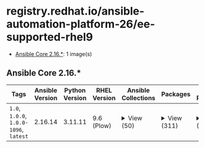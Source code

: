 # registry.redhat.io/ansible-automation-platform-26/ee-supported-rhel9

- [Ansible Core 2.16.*](#ansible-core-216): 1 image(s)

## Ansible Core 2.16.*

| Tags | Ansible Version | Python Version | RHEL Version | Ansible Collections | Packages | PIP Packages | Created |
|---|---|---|---|---|---|---|---|
| `1.0`, `1.0.0`, `1.0.0-1096`, `latest` | 2.16.14 | 3.11.11 | 9.6 (Plow) | <details><summary>View (50)</summary>`amazon.aws 9.5.1`<br>`ansible.controller 4.7.1`<br>`ansible.eda 2.10.0`<br>`ansible.hub 1.0.1`<br>`ansible.netcommon 8.1.0`<br>`ansible.network 5.0.0`<br>`ansible.platform 2.6.20250924`<br>`ansible.posix 2.1.0`<br>`ansible.scm 3.0.0`<br>`ansible.security 5.0.0`<br>`ansible.snmp 3.0.0`<br>`ansible.utils 6.0.0`<br>`ansible.windows 3.2.0`<br>`ansible.yang 3.0.0`<br>`arista.eos 12.0.0`<br>`cisco.intersight 2.2.0`<br>`cisco.ios 11.0.0`<br>`cisco.iosxr 12.0.0`<br>`cisco.nxos 11.0.0`<br>`cloud.common 5.0.0`<br>`cloud.terraform 4.0.0`<br>`junipernetworks.junos 11.0.0`<br>`kubernetes.core 6.1.0`<br>`microsoft.ad 1.9.2`<br>`microsoft.iis 1.0.3`<br>`redhat.amq_broker 2.3.4`<br>`redhat.amq_streams 1.0.0`<br>`redhat.data_grid 1.3.3`<br>`redhat.eap 1.5.7`<br>`redhat.insights 1.3.0`<br>`redhat.jbcs 1.1.2`<br>`redhat.jws 2.1.1`<br>`redhat.openshift 5.0.0`<br>`redhat.openshift_virtualization 2.2.3`<br>`redhat.redhat_csp_download 1.2.2`<br>`redhat.rhbk 3.0.1`<br>`redhat.rhel_idm 1.15.1`<br>`redhat.rhel_system_roles 1.95.7`<br>`redhat.rhv 2.4.2`<br>`redhat.runtimes_common 1.2.2`<br>`redhat.sap_install 1.7.1`<br>`redhat.satellite 5.5.0`<br>`redhat.satellite_operations 3.0.0`<br>`redhat.sso 2.0.0`<br>`sap.sap_operations 2.2.0`<br>`servicenow.itsm 2.11.0`<br>`splunk.es 4.0.0`<br>`trendmicro.deepsec 4.0.0`<br>`vmware.vmware 2.3.0`<br>`vmware.vmware_rest 4.8.1`<br></details> | <details><summary>View (311)</summary>`acl 2.3.1-4.el9`<br>`alternatives 1.24-2.el9`<br>`ansible-core 2.16.14-2.el9ap`<br>`ansible-lint 25.8.2-1.el9ap`<br>`ansible-runner 2.4.1-1.el9ap`<br>`ansible-sign 0.1.2-1.el9ap`<br>`ansible-test 2.16.14-2.el9ap`<br>`apr 1.7.0-12.el9_3`<br>`apr-util 1.6.1-23.el9`<br>`apr-util-bdb 1.6.1-23.el9`<br>`audit-libs 3.1.5-4.el9`<br>`automation-controller-cli 4.7.1-1.el9ap`<br>`basesystem 11-13.el9`<br>`bash 5.1.8-9.el9`<br>`bash-completion 2.11-5.el9`<br>`bzip2 1.0.8-10.el9_5`<br>`bzip2-libs 1.0.8-10.el9_5`<br>`ca-certificates 2024.2.69_v8.0.303-91.4.el9_4`<br>`coreutils-single 8.32-39.el9`<br>`cracklib 2.9.6-27.el9`<br>`cracklib-dicts 2.9.6-27.el9`<br>`crypto-policies 20250128-1.git5269e22.el9`<br>`curl-minimal 7.76.1-31.el9_6.1`<br>`cyrus-sasl-lib 2.1.27-21.el9`<br>`dbus 1.12.20-8.el9`<br>`dbus-broker 28-7.el9`<br>`dbus-common 1.12.20-8.el9`<br>`dejavu-sans-fonts 2.37-18.el9`<br>`diffutils 3.7-12.el9`<br>`dnf-data 4.14.0-25.el9`<br>`dumb-init 1.2.5-3.el9ap`<br>`expat 2.5.0-5.el9_6`<br>`file 5.39-16.el9`<br>`file-libs 5.39-16.el9`<br>`filesystem 3.16-5.el9`<br>`findutils 4.8.0-7.el9`<br>`flexiblas 3.0.4-8.el9`<br>`flexiblas-netlib 3.0.4-8.el9`<br>`flexiblas-openblas-openmp 3.0.4-8.el9`<br>`fonts-filesystem 2.0.5-7.el9.1`<br>`gawk 5.1.0-6.el9`<br>`gdbm-libs 1.23-1.el9`<br>`git-core 2.47.3-1.el9_6`<br>`git-lfs 3.6.1-2.el9_6`<br>`glib2 2.68.4-16.el9_6.2`<br>`glibc 2.34-168.el9_6.23`<br>`glibc-common 2.34-168.el9_6.23`<br>`glibc-langpack-en 2.34-168.el9_6.23`<br>`glibc-minimal-langpack 2.34-168.el9_6.23`<br>`gmp 6.2.0-13.el9`<br>`gnupg2 2.3.3-4.el9`<br>`gnutls 3.8.3-6.el9_6.2`<br>`gobject-introspection 1.68.0-11.el9`<br>`gpg-pubkey 5a6340b3-6229229e`<br>`gpg-pubkey fd431d51-4ae0493b`<br>`gpgme 1.15.1-6.el9`<br>`grep 3.6-5.el9`<br>`gzip 1.12-1.el9`<br>`json-c 0.14-11.el9`<br>`json-glib 1.6.6-1.el9`<br>`keyutils-libs 1.6.3-1.el9`<br>`kmod-libs 28-10.el9`<br>`krb5-libs 1.21.1-8.el9_6`<br>`krb5-pkinit 1.21.1-8.el9_6`<br>`krb5-workstation 1.21.1-8.el9_6`<br>`langpacks-core-en 3.0-16.el9`<br>`langpacks-core-font-en 3.0-16.el9`<br>`langpacks-en 3.0-16.el9`<br>`less 590-5.el9`<br>`libacl 2.3.1-4.el9`<br>`libaio 0.3.111-13.el9`<br>`libarchive 3.5.3-6.el9_6`<br>`libassuan 2.5.5-3.el9`<br>`libattr 2.5.1-3.el9`<br>`libblkid 2.37.4-21.el9`<br>`libcap 2.48-9.el9_2`<br>`libcap-ng 0.8.2-7.el9`<br>`libcbor 0.7.0-5.el9`<br>`libcom_err 1.46.5-7.el9`<br>`libcurl-minimal 7.76.1-31.el9_6.1`<br>`libdb 5.3.28-57.el9_6`<br>`libdnf 0.69.0-13.el9`<br>`libeconf 0.4.1-4.el9`<br>`libedit 3.1-38.20210216cvs.el9`<br>`libevent 2.1.12-8.el9_4`<br>`libfdisk 2.37.4-21.el9`<br>`libffi 3.4.2-8.el9`<br>`libfido2 1.13.0-2.el9`<br>`libgcc 11.5.0-5.el9_5`<br>`libgcrypt 1.10.0-11.el9`<br>`libgfortran 11.5.0-5.el9_5`<br>`libgomp 11.5.0-5.el9_5`<br>`libgpg-error 1.42-5.el9`<br>`libidn2 2.3.0-7.el9`<br>`libkadm5 1.21.1-8.el9_6`<br>`libksba 1.5.1-7.el9`<br>`libmodulemd 2.13.0-2.el9`<br>`libmount 2.37.4-21.el9`<br>`libnghttp2 1.43.0-6.el9`<br>`libnsl2 2.0.0-1.el9`<br>`libpeas 1.30.0-4.el9`<br>`libpkgconf 1.7.3-10.el9`<br>`libpq 13.20-1.el9_5`<br>`libpwquality 1.4.4-8.el9`<br>`libquadmath 11.5.0-5.el9_5`<br>`librepo 1.14.5-2.el9`<br>`libreport-filesystem 2.15.2-6.el9`<br>`librhsm 0.0.3-9.el9`<br>`libseccomp 2.5.2-2.el9`<br>`libselinux 3.6-3.el9`<br>`libselinux-utils 3.6-3.el9`<br>`libsemanage 3.6-5.el9_6`<br>`libsepol 3.6-2.el9`<br>`libserf 1.3.9-27.el9`<br>`libsigsegv 2.13-4.el9`<br>`libsmartcols 2.37.4-21.el9`<br>`libsolv 0.7.24-3.el9`<br>`libss 1.46.5-7.el9`<br>`libssh 0.10.4-13.el9`<br>`libssh-config 0.10.4-13.el9`<br>`libstdc++ 11.5.0-5.el9_5`<br>`libtasn1 4.16.0-9.el9`<br>`libtirpc 1.3.3-9.el9`<br>`libtool-ltdl 2.4.6-46.el9`<br>`libunistring 0.9.10-15.el9`<br>`liburing 2.5-1.el9`<br>`libusbx 1.0.26-1.el9`<br>`libutempter 1.2.1-6.el9`<br>`libuuid 2.37.4-21.el9`<br>`libverto 0.3.2-3.el9`<br>`libxcrypt 4.4.18-3.el9`<br>`libxml2 2.9.13-12.el9_6`<br>`libxslt 1.1.34-13.el9_6`<br>`libyaml 0.2.5-7.el9`<br>`libzstd 1.5.5-1.el9`<br>`logrotate 3.18.0-9.el9`<br>`lua-libs 5.4.4-4.el9`<br>`lz4-libs 1.9.3-5.el9`<br>`mailcap 2.1.49-5.el9`<br>`microdnf 3.9.1-3.el9`<br>`mpdecimal 2.5.1-3.el9`<br>`mpfr 4.1.0-7.el9`<br>`ncurses-base 6.2-10.20210508.el9_6.2`<br>`ncurses-libs 6.2-10.20210508.el9_6.2`<br>`nettle 3.10.1-1.el9`<br>`npth 1.6-8.el9`<br>`numactl-libs 2.0.19-1.el9`<br>`openblas 0.3.26-2.el9`<br>`openblas-openmp 0.3.26-2.el9`<br>`openldap 2.6.8-4.el9`<br>`openshift-clients 4.14.0-202507050036.p0.g44b3ac2.assembly.stream.el9`<br>`openssh 8.7p1-45.el9`<br>`openssh-clients 8.7p1-45.el9`<br>`openssl 3.2.2-6.el9_5.1`<br>`openssl-fips-provider 3.0.7-6.el9_5`<br>`openssl-fips-provider-so 3.0.7-6.el9_5`<br>`openssl-libs 3.2.2-6.el9_5.1`<br>`p11-kit 0.25.3-3.el9_5`<br>`p11-kit-trust 0.25.3-3.el9_5`<br>`pam 1.5.1-26.el9_6`<br>`pcre 8.44-4.el9`<br>`pcre2 10.40-6.el9`<br>`pcre2-syntax 10.40-6.el9`<br>`pkgconf 1.7.3-10.el9`<br>`pkgconf-m4 1.7.3-10.el9`<br>`pkgconf-pkg-config 1.7.3-10.el9`<br>`podman-remote 5.4.0-13.el9_6`<br>`policycoreutils 3.6-2.1.el9`<br>`popt 1.18-8.el9`<br>`python3 3.9.21-2.el9_6.2`<br>`python3-chardet 4.0.0-5.el9`<br>`python3-idna 2.10-7.el9_4.1`<br>`python3-libs 3.9.21-2.el9_6.2`<br>`python3-pexpect 4.8.0-7.el9`<br>`python3-pip-wheel 21.3.1-1.el9`<br>`python3-ptyprocess 0.6.0-12.el9`<br>`python3-pysocks 1.7.1-12.el9`<br>`python3-pyyaml 5.4.1-6.el9`<br>`python3-requests 2.25.1-10.el9_6`<br>`python3-setuptools 53.0.0-13.el9_6.1`<br>`python3-setuptools-wheel 53.0.0-13.el9_6.1`<br>`python3-six 1.15.0-9.el9`<br>`python3-urllib3 1.26.5-6.el9`<br>`python3.11 3.11.11-2.el9_6.2`<br>`python3.11-aiodns 3.2.0-1.el9ap`<br>`python3.11-aiohappyeyeballs 2.4.4-1.el9ap`<br>`python3.11-aiohttp 3.10.11-1.el9ap`<br>`python3.11-aiosignal 1.3.1-1.el9ap`<br>`python3.11-ansible-compat 25.8.1-1.el9ap`<br>`python3.11-ansible-pylibssh 1.2.2-1.el9ap`<br>`python3.11-ansible-runner 2.4.1-1.el9ap`<br>`python3.11-async-timeout 4.0.3-2.el9ap`<br>`python3.11-attrs 22.2.0-1.el9ap`<br>`python3.11-black 24.4.2-2.el9ap`<br>`python3.11-boto3 1.34.30-1.el9ap`<br>`python3.11-botocore 1.34.30-1.el9ap`<br>`python3.11-bracex 2.4-1.el9ap`<br>`python3.11-brotli 1.1.0-1.el9ap`<br>`python3.11-cachetools 5.3.2-1.el9ap`<br>`python3.11-certifi 2023.5.7-1.el9ap`<br>`python3.11-cffi 1.15.1-1.el9`<br>`python3.11-chardet 5.2.0-2.el9ap`<br>`python3.11-charset-normalizer 2.1.0-1.el9`<br>`python3.11-click 8.1.7-1.el9ap`<br>`python3.11-cryptography 42.0.5-1.el9ap`<br>`python3.11-daemon 2.3.2-1.el9ap`<br>`python3.11-dateutil 2.8.2-2.el9ap`<br>`python3.11-deprecated 1.2.14-1.el9ap`<br>`python3.11-distlib 0.3.8-1.el9ap`<br>`python3.11-distro 1.9.0-1.el9ap`<br>`python3.11-docutils 0.20.1-2.el9ap`<br>`python3.11-dpath 2.1.6-1.el9ap`<br>`python3.11-filelock 3.13.1-1.el9ap`<br>`python3.11-frozenlist 1.4.0-1.el9ap`<br>`python3.11-gnupg 0.5.2-1.el9ap`<br>`python3.11-google-auth 2.27.0-1.el9ap`<br>`python3.11-grpcio 1.58.3-1.el9ap`<br>`python3.11-idna 3.4-1.el9`<br>`python3.11-importlib-metadata 6.0.1-2.el9ap`<br>`python3.11-isodate 0.6.1-2.el9ap`<br>`python3.11-jinja2 3.1.6-1.el9ap`<br>`python3.11-jmespath 1.0.1-2.el9ap`<br>`python3.11-jsonschema 4.21.1-1.el9ap`<br>`python3.11-jsonschema-specifications 2023.12.1-1.el9ap`<br>`python3.11-libs 3.11.11-2.el9_6.2`<br>`python3.11-lockfile 0.12.2-2.el9ap`<br>`python3.11-lxml 4.9.2-4.el9`<br>`python3.11-markupsafe 2.1.5-1.el9ap`<br>`python3.11-multidict 6.0.4-1.el9ap`<br>`python3.11-mypy-extensions 1.0.0-1.el9ap`<br>`python3.11-netaddr 1.2.1-1.el9ap`<br>`python3.11-numpy 1.23.5-1.el9`<br>`python3.11-oauthlib 3.2.2-1.el9ap`<br>`python3.11-packaging 23.2-1.el9ap`<br>`python3.11-pathspec 0.12.1-1.el9ap`<br>`python3.11-pbr 6.0.0-2.el9ap`<br>`python3.11-pexpect 4.9.0-1.el9ap`<br>`python3.11-pip 22.3.1-5.el9`<br>`python3.11-pip-wheel 22.3.1-5.el9`<br>`python3.11-platformdirs 4.2.0-1.el9ap`<br>`python3.11-ply 3.11-1.el9`<br>`python3.11-protobuf 4.21.12-2.el9ap`<br>`python3.11-psycopg 3.2.7-1.el9ap`<br>`python3.11-ptyprocess 0.7.0-1.el9ap`<br>`python3.11-pyasn1 0.5.1-1.el9ap`<br>`python3.11-pyasn1-modules 0.3.0-1.el9ap`<br>`python3.11-pycares 4.4.0-2.el9ap`<br>`python3.11-pycparser 2.20-1.el9`<br>`python3.11-pygments 2.17.2-2.el9ap`<br>`python3.11-pyjwt 2.7.0-2.el9ap`<br>`python3.11-pyOpenSSL 24.1.0-1.el9ap`<br>`python3.11-pysocks 1.7.1-1.el9`<br>`python3.11-pytz 2024.1-1.el9ap`<br>`python3.11-pyyaml 6.0-1.el9`<br>`python3.11-referencing 0.36.2-1.el9ap`<br>`python3.11-requests 2.31.0-2.el9ap`<br>`python3.11-requests-oauthlib 1.3.1-1.el9ap`<br>`python3.11-resolvelib 1.0.1-1.el9ap`<br>`python3.11-rpds-py 0.18.1-1.el9ap`<br>`python3.11-rsa 4.9-2.el9ap`<br>`python3.11-ruamel-yaml 0.18.15-1.el9ap`<br>`python3.11-ruamel-yaml-clib 0.2.8-1.el9ap`<br>`python3.11-s3transfer 0.10.0-1.el9ap`<br>`python3.11-setuptools 65.5.1-4.el9_6`<br>`python3.11-setuptools-wheel 65.5.1-4.el9_6`<br>`python3.11-six 1.16.0-1.el9`<br>`python3.11-subprocess-tee 0.4.1-2.el9ap`<br>`python3.11-tabulate 0.9.0-3.el9ap`<br>`python3.11-typing-extensions 4.9.0-1.el9ap`<br>`python3.11-uamqp 1.6.8-1.el9ap`<br>`python3.11-urllib3 1.26.20-1.el9ap`<br>`python3.11-watchdog 5.0.2-1.el9ap`<br>`python3.11-wcmatch 8.5-1.el9ap`<br>`python3.11-websocket-client 1.7.0-2.el9ap`<br>`python3.11-wrapt 1.16.0-1.el9ap`<br>`python3.11-xxhash 3.4.1-1.el9ap`<br>`python3.11-yarl 1.13.1-1.el9ap`<br>`python3.11-zipp 3.19.2-1.el9ap`<br>`qemu-img 9.1.0-15.el9_6.9`<br>`readline 8.1-4.el9`<br>`receptor 1.5.7-2.el9ap`<br>`receptorctl 1.5.7-2.el9ap`<br>`redhat-release 9.6-0.1.el9`<br>`rootfiles 8.1-34.el9`<br>`rpm 4.16.1.3-37.el9`<br>`rpm-libs 4.16.1.3-37.el9`<br>`rsync 3.2.5-3.el9`<br>`sed 4.8-9.el9`<br>`setup 2.13.7-10.el9`<br>`shadow-utils 4.9-12.el9`<br>`shadow-utils-subid 4.9-12.el9`<br>`sos 4.9.2-1.el9_6`<br>`sqlite-libs 3.34.1-8.el9_6`<br>`sshpass 1.09-5.el9ap`<br>`subversion 1.14.1-5.el9_0`<br>`subversion-libs 1.14.1-5.el9_0`<br>`systemd 252-51.el9_6.2`<br>`systemd-libs 252-51.el9_6.2`<br>`systemd-pam 252-51.el9_6.2`<br>`systemd-rpm-macros 252-51.el9_6.2`<br>`tar 1.34-7.el9`<br>`tzdata 2025b-1.el9`<br>`unzip 6.0-58.el9_5`<br>`utf8proc 2.6.1-4.el9`<br>`util-linux 2.37.4-21.el9`<br>`util-linux-core 2.37.4-21.el9`<br>`xz 5.2.5-8.el9_0`<br>`xz-libs 5.2.5-8.el9_0`<br>`yamllint 1.35.1-1.el9ap`<br>`zlib 1.2.11-40.el9`<br>`zstd 1.5.5-1.el9`<br></details> | <details><summary>View (254)</summary>`adal==1.2.7`<br>`aiobotocore==2.11.2`<br>`aiodns==3.2.0`<br>`aiohappyeyeballs==2.4.4`<br>`aiohttp==3.10.11`<br>`aioitertools==0.11.0`<br>`aiokafka==0.10.0`<br>`aiosignal==1.3.1`<br>`ansible-compat==25.8.1`<br>`ansible-core==2.16.14`<br>`ansible-lint==25.8.2`<br>`ansible-pylibssh==1.2.2`<br>`ansible-runner==2.4.1`<br>`ansible-sign==0.1.2`<br>`anyio==4.4.0`<br>`appdirs==1.4.4`<br>`applicationinsights==0.11.10`<br>`argcomplete==3.5.3`<br>`async-timeout==4.0.3`<br>`attrs==22.2.0`<br>`awxkit @ file:///builddir/build/BUILD/automation-controller-cli-4.7.1-1.el9ap.tar.gz`<br>`azure-cli-core==2.74.0`<br>`azure-cli-telemetry==1.1.0`<br>`azure-common==1.1.28`<br>`azure-containerregistry==1.2.0`<br>`azure-core==1.31.0`<br>`azure-identity==1.19.0`<br>`azure-iot-hub==2.6.1`<br>`azure-keyvault-certificates==4.7.0`<br>`azure-keyvault-keys==4.8.0`<br>`azure-keyvault-secrets==4.7.0`<br>`azure-keyvault-securitydomain==1.0.0b1`<br>`azure-keyvault==4.2.0`<br>`azure-mgmt-apimanagement==4.0.1`<br>`azure-mgmt-authorization==4.0.0`<br>`azure-mgmt-automation==1.1.0b4`<br>`azure-mgmt-batch==17.3.0`<br>`azure-mgmt-cdn==13.1.1`<br>`azure-mgmt-compute==33.0.0`<br>`azure-mgmt-containerinstance==10.1.0`<br>`azure-mgmt-containerregistry==10.3.0`<br>`azure-mgmt-containerservice==32.1.0`<br>`azure-mgmt-core==1.4.0`<br>`azure-mgmt-cosmosdb==10.0.0b3`<br>`azure-mgmt-datafactory==9.0.0`<br>`azure-mgmt-devtestlabs==10.0.0b2`<br>`azure-mgmt-dns==8.1.0`<br>`azure-mgmt-eventhub==11.1.0`<br>`azure-mgmt-hdinsight==9.1.0b1`<br>`azure-mgmt-iothub==3.0.0`<br>`azure-mgmt-keyvault==10.3.1`<br>`azure-mgmt-loganalytics==13.0.0b7`<br>`azure-mgmt-managedservices==7.0.0b2`<br>`azure-mgmt-managementgroups==1.1.0b2`<br>`azure-mgmt-marketplaceordering==1.2.0b2`<br>`azure-mgmt-monitor==6.0.2`<br>`azure-mgmt-mysqlflexibleservers==1.0.0b3`<br>`azure-mgmt-network==28.0.0`<br>`azure-mgmt-notificationhubs==8.1.0b1`<br>`azure-mgmt-nspkg==3.0.2`<br>`azure-mgmt-postgresqlflexibleservers==1.1.0`<br>`azure-mgmt-privatedns==1.2.0`<br>`azure-mgmt-rdbms==10.2.0b17`<br>`azure-mgmt-recoveryservices==3.0.0`<br>`azure-mgmt-recoveryservicesbackup==9.1.0`<br>`azure-mgmt-redis==14.4.0`<br>`azure-mgmt-resource==23.2.0`<br>`azure-mgmt-resourcegraph==8.0.0`<br>`azure-mgmt-resourcehealth==1.0.0b6`<br>`azure-mgmt-search==9.2.0b2`<br>`azure-mgmt-servicebus==8.2.1`<br>`azure-mgmt-sql==4.0.0b19`<br>`azure-mgmt-storage==21.2.1`<br>`azure-mgmt-trafficmanager==1.1.0`<br>`azure-mgmt-web==7.3.1`<br>`azure-nspkg==3.0.2`<br>`azure-servicebus==7.14.2`<br>`azure-storage-blob==12.23.0b1`<br>`bcrypt==3.2.0`<br>`black==24.4.2`<br>`boto3==1.34.30`<br>`botocore==1.34.30`<br>`bracex==2.4`<br>`Brotli==1.1.0`<br>`cachetools==5.3.2`<br>`certifi==2023.5.7`<br>`cffi==1.15.1`<br>`chardet==5.2.0`<br>`charset-normalizer==2.1.0`<br>`click==8.1.7`<br>`cryptography==42.0.5`<br>`decorator==5.2.1`<br>`Deprecated==1.2.14`<br>`distlib==0.3.8`<br>`distro==1.9.0`<br>`dnspython==2.6.1`<br>`docutils==0.20.1`<br>`dogpile.cache==1.1.2`<br>`dpapi-ng==0.2.0`<br>`dpath==2.1.6`<br>`filelock==3.13.1`<br>`frozenlist==1.4.0`<br>`google-api-core==2.25.1`<br>`google-auth==2.27.0`<br>`google-cloud-core==2.4.3`<br>`google-cloud-storage==3.3.0`<br>`google-crc32c==1.7.1`<br>`google-resumable-media==2.7.2`<br>`googleapis-common-protos==1.70.0`<br>`grpcio==1.58.3`<br>`gssapi==1.9.0`<br>`h11==0.16.0`<br>`h2==4.1.0`<br>`hpack==4.0.0`<br>`httpcore==1.0.9`<br>`httpx==0.27.0`<br>`humanfriendly==10.0`<br>`hyperframe==6.0.1`<br>`idna==3.4`<br>`importlib-metadata==6.0.1`<br>`iso8601==0.1.14`<br>`isodate==0.6.1`<br>`Jinja2==3.1.6`<br>`jmespath==1.0.1`<br>`jsonpatch==1.32`<br>`jsonpointer==2.1`<br>`jsonschema-specifications==2023.12.1`<br>`jsonschema==4.21.1`<br>`jxmlease==1.0.3`<br>`kafka-python==2.0.2`<br>`keystoneauth1==4.3.1`<br>`knack==0.11.0`<br>`krb5==0.7.1`<br>`kubernetes==29.0.0`<br>`lockfile==0.12.2`<br>`lxml==4.9.2`<br>`MarkupSafe==2.1.5`<br>`microsoft-kiota-abstractions==1.3.3`<br>`microsoft-kiota-authentication-azure==1.0.0`<br>`microsoft-kiota-http==1.3.1`<br>`microsoft-kiota-serialization-form==0.1.1`<br>`microsoft-kiota-serialization-json==1.3.3`<br>`microsoft-kiota-serialization-multipart==0.1.0`<br>`microsoft-kiota-serialization-text==1.0.0`<br>`microsoft-security-utilities-secret-masker==1.0.0b4`<br>`msal-extensions==1.2.0`<br>`msal==1.32.3`<br>`msgraph-core==1.1.0`<br>`msgraph-sdk==1.6.0`<br>`msrest==0.7.1`<br>`msrestazure==0.6.4`<br>`multidict==6.0.4`<br>`munch==2.5.0`<br>`mypy-extensions==1.0.0`<br>`ncclient==0.6.10`<br>`netaddr==1.2.1`<br>`netifaces==0.10.9`<br>`nsx-policy-python-sdk @ file://localhost//tmp/pip-req-build-my1x2r6m/lib/nsx-policy-python-sdk/nsx_policy_python_sdk-4.1.2.0.0-py2.py3-none-any.whl`<br>`nsx-python-sdk @ file://localhost//tmp/pip-req-build-my1x2r6m/lib/nsx-python-sdk/nsx_python_sdk-4.1.2.0.0-py2.py3-none-any.whl`<br>`nsx-vmc-aws-integration-python-sdk @ file://localhost//tmp/pip-req-build-my1x2r6m/lib/nsx-vmc-aws-integration-python-sdk/nsx_vmc_aws_integration_python_sdk-4.1.2.0.0-py2.py3-none-any.whl`<br>`nsx-vmc-policy-python-sdk @ file://localhost//tmp/pip-req-build-my1x2r6m/lib/nsx-vmc-policy-python-sdk/nsx_vmc_policy_python_sdk-4.1.2.0.0-py2.py3-none-any.whl`<br>`ntlm-auth==1.5.0`<br>`numpy==1.23.5`<br>`oauthlib==3.2.2`<br>`openstacksdk==0.56.0`<br>`opentelemetry-api==1.25.0`<br>`opentelemetry-sdk==1.25.0`<br>`opentelemetry-semantic-conventions==0.46b0`<br>`oras==0.2.37`<br>`os-service-types==1.7.0`<br>`ovirt-engine-sdk-python==4.5.2`<br>`ovirt-imageio==2.4.6`<br>`packaging==23.2`<br>`pandas==2.3.2`<br>`paramiko==2.8.1`<br>`pathspec==0.12.1`<br>`pbr==6.0.0`<br>`pendulum==3.0.0`<br>`pexpect==4.9.0`<br>`pkginfo==1.7.0`<br>`platformdirs==4.2.0`<br>`ply==3.11`<br>`portalocker==1.7.1`<br>`proto-plus==1.26.1`<br>`protobuf==4.21.12`<br>`psutil==5.9.1`<br>`psycopg==3.2.7`<br>`ptyprocess==0.7.0`<br>`py-deviceid==0.1.1`<br>`pyang==2.5.3`<br>`pyasn1-modules==0.3.0`<br>`pyasn1==0.5.1`<br>`pycares==4.4.0`<br>`pycparser==2.20`<br>`pycurl==7.45.3`<br>`Pygments==2.17.2`<br>`PyJWT==2.7.0`<br>`pykerberos==1.2.4`<br>`PyNaCl==1.4.0`<br>`pyOpenSSL==24.1.0`<br>`pypsrp==0.5.0`<br>`PySocks==1.7.1`<br>`pyspnego==0.9.0`<br>`python-daemon==2.3.2`<br>`python-dateutil==2.8.2`<br>`python-gnupg==0.5.2`<br>`pytz==2024.1`<br>`pyvmomi==8.0.3.0.1`<br>`pywinrm==0.4.3`<br>`PyYAML==6.0`<br>`receptorctl==1.5.7`<br>`referencing==0.36.2`<br>`requests-credssp==2.0.0`<br>`requests-ntlm==1.1.0`<br>`requests-oauthlib==1.3.1`<br>`requests==2.31.0`<br>`requestsexceptions==1.4.0`<br>`resolvelib==1.0.1`<br>`rpds-py==0.18.1`<br>`rsa==4.9`<br>`ruamel.yaml.clib==0.2.8`<br>`ruamel.yaml==0.18.15`<br>`s3transfer==0.10.0`<br>`sansldap==0.1.0`<br>`scp==0.13.3`<br>`six==1.16.0`<br>`sniffio==1.3.1`<br>`std-uritemplate==1.0.2`<br>`stevedore==3.3.0`<br>`subprocess-tee==0.4.1`<br>`tabulate==0.9.0`<br>`textfsm==0.4.1`<br>`time-machine==2.14.2`<br>`toml==0.10.2`<br>`ttp==0.6.0`<br>`typing_extensions==4.9.0`<br>`tzdata==2024.1`<br>`uamqp==1.6.8`<br>`urllib3==1.26.20`<br>`vapi-common-client @ file://localhost//tmp/pip-req-build-my1x2r6m/lib/vapi-common-client/vapi_common_client-2.44.0-py2.py3-none-any.whl`<br>`vapi-runtime @ file://localhost//tmp/pip-req-build-my1x2r6m/lib/vapi-runtime/vapi_runtime-2.44.0-py2.py3-none-any.whl`<br>`vcenter-bindings @ file://localhost//tmp/pip-req-build-my1x2r6m/lib/vcenter-bindings/vcenter_bindings-4.2.0-py2.py3-none-any.whl`<br>`vmwarecloud-aws @ file://localhost//tmp/pip-req-build-my1x2r6m/lib/vmwarecloud-aws/vmwarecloud_aws-1.64.0-py2.py3-none-any.whl`<br>`vmwarecloud-draas @ file://localhost//tmp/pip-req-build-my1x2r6m/lib/vmwarecloud-draas/vmwarecloud_draas-1.23.0-py2.py3-none-any.whl`<br>`vsphere-automation-sdk==1.86.0`<br>`watchdog==5.0.2`<br>`wcmatch==8.5`<br>`websocket-client==1.7.0`<br>`wrapt==1.16.0`<br>`xmltodict==0.12.0`<br>`xxhash==3.4.1`<br>`yamllint==1.35.1`<br>`yarl==1.13.1`<br>`zipp==3.19.2`<br></details> | 2025-09-24 01:31:34 UTC |


